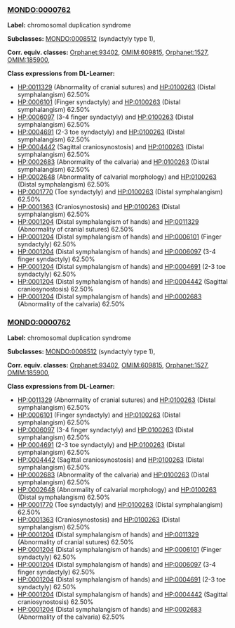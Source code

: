 
### [MONDO:0000762](http://purl.obolibrary.org/obo/MONDO_0000762)
**Label:** chromosomal duplication syndrome

**Subclasses:** [MONDO:0008512](http://purl.obolibrary.org/obo/MONDO_0008512) (syndactyly type 1), 

**Corr. equiv. classes:** [Orphanet:93402](http://www.orpha.net/ORDO/Orphanet_93402), [OMIM:609815](http://purl.obolibrary.org/obo/OMIM_609815), [Orphanet:1527](http://www.orpha.net/ORDO/Orphanet_1527), [OMIM:185900](http://purl.obolibrary.org/obo/OMIM_185900), 

**Class expressions from DL-Learner:**

- [HP:0011329](http://purl.obolibrary.org/obo/HP_0011329) (Abnormality of cranial sutures) and [HP:0100263](http://purl.obolibrary.org/obo/HP_0100263) (Distal symphalangism) 62.50%
- [HP:0006101](http://purl.obolibrary.org/obo/HP_0006101) (Finger syndactyly) and [HP:0100263](http://purl.obolibrary.org/obo/HP_0100263) (Distal symphalangism) 62.50%
- [HP:0006097](http://purl.obolibrary.org/obo/HP_0006097) (3-4 finger syndactyly) and [HP:0100263](http://purl.obolibrary.org/obo/HP_0100263) (Distal symphalangism) 62.50%
- [HP:0004691](http://purl.obolibrary.org/obo/HP_0004691) (2-3 toe syndactyly) and [HP:0100263](http://purl.obolibrary.org/obo/HP_0100263) (Distal symphalangism) 62.50%
- [HP:0004442](http://purl.obolibrary.org/obo/HP_0004442) (Sagittal craniosynostosis) and [HP:0100263](http://purl.obolibrary.org/obo/HP_0100263) (Distal symphalangism) 62.50%
- [HP:0002683](http://purl.obolibrary.org/obo/HP_0002683) (Abnormality of the calvaria) and [HP:0100263](http://purl.obolibrary.org/obo/HP_0100263) (Distal symphalangism) 62.50%
- [HP:0002648](http://purl.obolibrary.org/obo/HP_0002648) (Abnormality of calvarial morphology) and [HP:0100263](http://purl.obolibrary.org/obo/HP_0100263) (Distal symphalangism) 62.50%
- [HP:0001770](http://purl.obolibrary.org/obo/HP_0001770) (Toe syndactyly) and [HP:0100263](http://purl.obolibrary.org/obo/HP_0100263) (Distal symphalangism) 62.50%
- [HP:0001363](http://purl.obolibrary.org/obo/HP_0001363) (Craniosynostosis) and [HP:0100263](http://purl.obolibrary.org/obo/HP_0100263) (Distal symphalangism) 62.50%
- [HP:0001204](http://purl.obolibrary.org/obo/HP_0001204) (Distal symphalangism of hands) and [HP:0011329](http://purl.obolibrary.org/obo/HP_0011329) (Abnormality of cranial sutures) 62.50%
- [HP:0001204](http://purl.obolibrary.org/obo/HP_0001204) (Distal symphalangism of hands) and [HP:0006101](http://purl.obolibrary.org/obo/HP_0006101) (Finger syndactyly) 62.50%
- [HP:0001204](http://purl.obolibrary.org/obo/HP_0001204) (Distal symphalangism of hands) and [HP:0006097](http://purl.obolibrary.org/obo/HP_0006097) (3-4 finger syndactyly) 62.50%
- [HP:0001204](http://purl.obolibrary.org/obo/HP_0001204) (Distal symphalangism of hands) and [HP:0004691](http://purl.obolibrary.org/obo/HP_0004691) (2-3 toe syndactyly) 62.50%
- [HP:0001204](http://purl.obolibrary.org/obo/HP_0001204) (Distal symphalangism of hands) and [HP:0004442](http://purl.obolibrary.org/obo/HP_0004442) (Sagittal craniosynostosis) 62.50%
- [HP:0001204](http://purl.obolibrary.org/obo/HP_0001204) (Distal symphalangism of hands) and [HP:0002683](http://purl.obolibrary.org/obo/HP_0002683) (Abnormality of the calvaria) 62.50%



### [MONDO:0000762](http://purl.obolibrary.org/obo/MONDO_0000762)
**Label:** chromosomal duplication syndrome

**Subclasses:** [MONDO:0008512](http://purl.obolibrary.org/obo/MONDO_0008512) (syndactyly type 1), 

**Corr. equiv. classes:** [Orphanet:93402](http://www.orpha.net/ORDO/Orphanet_93402), [OMIM:609815](http://purl.obolibrary.org/obo/OMIM_609815), [Orphanet:1527](http://www.orpha.net/ORDO/Orphanet_1527), [OMIM:185900](http://purl.obolibrary.org/obo/OMIM_185900), 

**Class expressions from DL-Learner:**

- [HP:0011329](http://purl.obolibrary.org/obo/HP_0011329) (Abnormality of cranial sutures) and [HP:0100263](http://purl.obolibrary.org/obo/HP_0100263) (Distal symphalangism) 62.50%
- [HP:0006101](http://purl.obolibrary.org/obo/HP_0006101) (Finger syndactyly) and [HP:0100263](http://purl.obolibrary.org/obo/HP_0100263) (Distal symphalangism) 62.50%
- [HP:0006097](http://purl.obolibrary.org/obo/HP_0006097) (3-4 finger syndactyly) and [HP:0100263](http://purl.obolibrary.org/obo/HP_0100263) (Distal symphalangism) 62.50%
- [HP:0004691](http://purl.obolibrary.org/obo/HP_0004691) (2-3 toe syndactyly) and [HP:0100263](http://purl.obolibrary.org/obo/HP_0100263) (Distal symphalangism) 62.50%
- [HP:0004442](http://purl.obolibrary.org/obo/HP_0004442) (Sagittal craniosynostosis) and [HP:0100263](http://purl.obolibrary.org/obo/HP_0100263) (Distal symphalangism) 62.50%
- [HP:0002683](http://purl.obolibrary.org/obo/HP_0002683) (Abnormality of the calvaria) and [HP:0100263](http://purl.obolibrary.org/obo/HP_0100263) (Distal symphalangism) 62.50%
- [HP:0002648](http://purl.obolibrary.org/obo/HP_0002648) (Abnormality of calvarial morphology) and [HP:0100263](http://purl.obolibrary.org/obo/HP_0100263) (Distal symphalangism) 62.50%
- [HP:0001770](http://purl.obolibrary.org/obo/HP_0001770) (Toe syndactyly) and [HP:0100263](http://purl.obolibrary.org/obo/HP_0100263) (Distal symphalangism) 62.50%
- [HP:0001363](http://purl.obolibrary.org/obo/HP_0001363) (Craniosynostosis) and [HP:0100263](http://purl.obolibrary.org/obo/HP_0100263) (Distal symphalangism) 62.50%
- [HP:0001204](http://purl.obolibrary.org/obo/HP_0001204) (Distal symphalangism of hands) and [HP:0011329](http://purl.obolibrary.org/obo/HP_0011329) (Abnormality of cranial sutures) 62.50%
- [HP:0001204](http://purl.obolibrary.org/obo/HP_0001204) (Distal symphalangism of hands) and [HP:0006101](http://purl.obolibrary.org/obo/HP_0006101) (Finger syndactyly) 62.50%
- [HP:0001204](http://purl.obolibrary.org/obo/HP_0001204) (Distal symphalangism of hands) and [HP:0006097](http://purl.obolibrary.org/obo/HP_0006097) (3-4 finger syndactyly) 62.50%
- [HP:0001204](http://purl.obolibrary.org/obo/HP_0001204) (Distal symphalangism of hands) and [HP:0004691](http://purl.obolibrary.org/obo/HP_0004691) (2-3 toe syndactyly) 62.50%
- [HP:0001204](http://purl.obolibrary.org/obo/HP_0001204) (Distal symphalangism of hands) and [HP:0004442](http://purl.obolibrary.org/obo/HP_0004442) (Sagittal craniosynostosis) 62.50%
- [HP:0001204](http://purl.obolibrary.org/obo/HP_0001204) (Distal symphalangism of hands) and [HP:0002683](http://purl.obolibrary.org/obo/HP_0002683) (Abnormality of the calvaria) 62.50%


